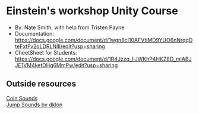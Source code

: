 # Einstein's workshop Unity Course 
+ By: Nate Smith, with help from Tristen Payne
+ Documentation: <https://docs.google.com/document/d/1wgn8cI10AFVtlMD9YUO6nNrqqDteFxtFv2oLDRLNlII/edit?usp=sharing>
+ CheetSheet for Students: <https://docs.google.com/document/d/1R4Jzzq_IiJWKhP4HKZ8D_mlABJJE1VM4ketDHq6MmPw/edit?usp=sharing>

## Outside resources
[Coin Sounds](https://opengameart.org/content/10-8bit-coin-sounds)  
[Jump Sounds by dklon](https://opengameart.org/content/platformer-jumping-sounds)